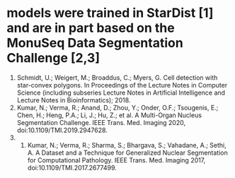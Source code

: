 # models were trained in StarDist [1] and are in part based on the MonuSeq Data Segmentation Challenge [2,3]

1. Schmidt, U.; Weigert, M.; Broaddus, C.; Myers, G. Cell detection with star-convex polygons. In Proceedings of the Lecture Notes in Computer Science (including subseries Lecture Notes in Artificial Intelligence and Lecture Notes in Bioinformatics); 2018.
2. Kumar, N.; Verma, R.; Anand, D.; Zhou, Y.; Onder, O.F.; Tsougenis, E.; Chen, H.; Heng, P.A.; Li, J.; Hu, Z.; et al. A Multi-Organ Nucleus Segmentation Challenge. IEEE Trans. Med. Imaging 2020, doi:10.1109/TMI.2019.2947628.
3. 1. Kumar, N.; Verma, R.; Sharma, S.; Bhargava, S.; Vahadane, A.; Sethi, A. A Dataset and a Technique for Generalized Nuclear Segmentation for Computational Pathology. IEEE Trans. Med. Imaging 2017, doi:10.1109/TMI.2017.2677499.
